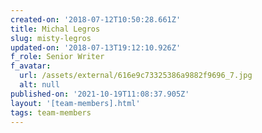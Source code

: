 ```yaml
---
created-on: '2018-07-12T10:50:28.661Z'
title: Michal Legros
slug: misty-legros
updated-on: '2018-07-13T19:12:10.926Z'
f_role: Senior Writer
f_avatar:
  url: /assets/external/616e9c73325386a9882f9696_7.jpg
  alt: null
published-on: '2021-10-19T11:08:37.905Z'
layout: '[team-members].html'
tags: team-members
---
```



